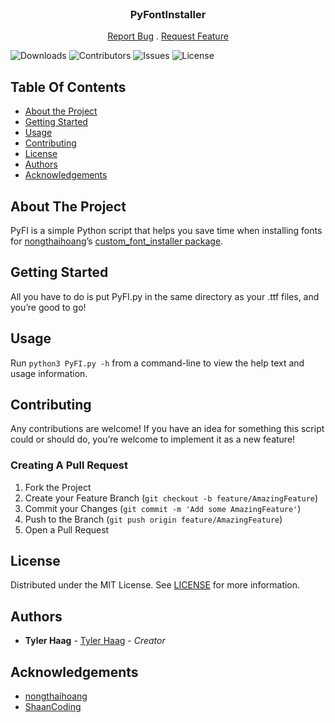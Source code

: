 <br/>
<p align="center">
  <h3 align="center">PyFontInstaller</h3>

  <p align="center">
    <a href="https://github.com/thaag7734/PyFI/issues">Report Bug</a>
    .
    <a href="https://github.com/thaag7734/PyFI/issues">Request Feature</a>
  </p>
</p>

![Downloads](https://img.shields.io/github/downloads/thaag7734/PyFI/total) ![Contributors](https://img.shields.io/github/contributors/thaag7734/PyFI?color=dark-green) ![Issues](https://img.shields.io/github/issues/thaag7734/PyFI) ![License](https://img.shields.io/github/license/thaag7734/PyFI)

## Table Of Contents

* [About the Project](#about-the-project)
* [Getting Started](#getting-started)
* [Usage](#usage)
* [Contributing](#contributing)
* [License](#license)
* [Authors](#authors)
* [Acknowledgements](#acknowledgements)

## About The Project

PyFI is a simple Python script that helps you save time when installing fonts for [nongthaihoang](https://github.com/nongthaihoang)’s [custom_font_installer package](https://github.com/nongthaihoang/custom_font_installer).

## Getting Started

All you have to do is put PyFI.py in the same directory as your .ttf files, and you’re good to go!

## Usage

Run `python3 PyFI.py -h` from a command-line to view the help text and usage information.

## Contributing

Any contributions are welcome! If you have an idea for something this script could or should do, you’re welcome to implement it as a new feature!

### Creating A Pull Request

1. Fork the Project
2. Create your Feature Branch (`git checkout -b feature/AmazingFeature`)
3. Commit your Changes (`git commit -m 'Add some AmazingFeature'`)
4. Push to the Branch (`git push origin feature/AmazingFeature`)
5. Open a Pull Request

## License

Distributed under the MIT License. See [LICENSE](https://github.com/thaag7734/PyFI/blob/master/LICENSE) for more information.

## Authors

* **Tyler Haag** - [Tyler Haag](https://github.com/thaag7734/) - *Creator*

## Acknowledgements

* [nongthaihoang](https://github.com/nongthaihoang/)
* [ShaanCoding](https://github.com/ShaanCoding/)
